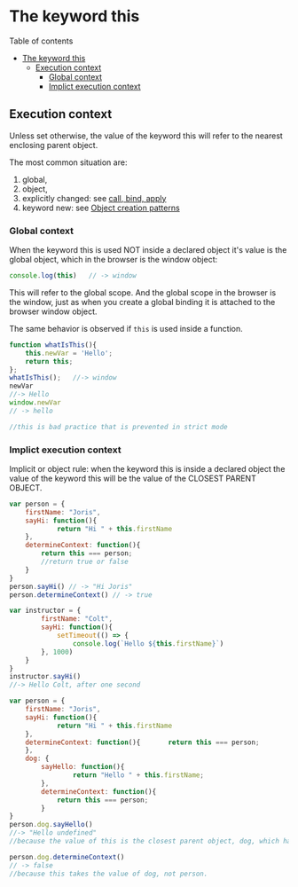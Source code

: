 # The keyword this
Table of contents
- [The keyword this](#the-keyword-this)
	- [Execution context](#execution-context)
		- [Global context](#global-context)
		- [Implict execution context](#implict-execution-context)
## Execution context
Unless set otherwise, the value of the keyword this will refer to the nearest enclosing parent object. 

The most common situation are:
1. global,
2. object, 
3. explicitly changed: see [call, bind, apply](call_apply_bind.md)
4. keyword new: see [Object creation patterns](../object_creation-patterns.mdobject_creation-patterns.md)

### Global context
When the keyword this is used NOT inside a declared object it's value is the global object, which in the browser is the window object:
```js
console.log(this) 	// -> window
```
This will refer to the global scope. And the global scope in the browser is the window, just as when you create a global binding it is attached to the browser window object.

The same behavior is observed if `this` is used inside a function. 
```js
function whatIsThis(){
	this.newVar = 'Hello';
	return this;
}; 
whatIsThis(); 	//-> window
newVar
//-> Hello
window.newVar 	
// -> hello

//this is bad practice that is prevented in strict mode
```
### Implict execution context
Implicit or object rule: when the keyword this is inside a declared object the value of the keyword this will be the value of the CLOSEST PARENT OBJECT.
```js
var person = {
	firstName: "Joris",
	sayHi: function(){
			return "Hi " + this.firstName
	},
	determineContext: function(){
		return this === person; 
		//return true or false
	}
}
person.sayHi() // -> "Hi Joris"
person.determineContext() // -> true

var instructor = {
    	firstName: "Colt",
    	sayHi: function(){
        	setTimeout(() => {
          		console.log(`Hello ${this.firstName}`)
        }, 1000)
    }
}
instructor.sayHi()
//-> Hello Colt, after one second

var person = {
	firstName: "Joris",
	sayHi: function(){
			return "Hi " + this.firstName
	},
	determineContext: function(){		return this === person; 
	},
	dog: {
		sayHello: function(){
				return "Hello " + this.firstName;
		},
		determineContext: function(){
			return this === person;
		}
}
person.dog.sayHello() 
//-> "Hello undefined"
//because the value of this is the closest parent object, dog, which has no key (or property) firstName.

person.dog.determineContext() 
// -> false 
//because this takes the value of dog, not person. 
```